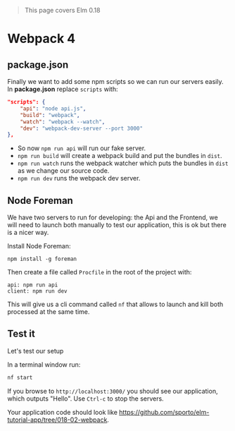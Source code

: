 > This page covers Elm 0.18

# Webpack 4

## package.json

Finally we want to add some npm scripts so we can run our servers easily. In __package.json__ replace `scripts` with:

```json
"scripts": {
    "api": "node api.js",
    "build": "webpack",
    "watch": "webpack --watch",
    "dev": "webpack-dev-server --port 3000"
},
```

- So now `npm run api` will run our fake server.
- `npm run build` will create a webpack build and put the bundles in `dist`.
- `npm run watch` runs the webpack watcher which puts the bundles in `dist` as we change our source code.
- `npm run dev` runs the webpack dev server.

## Node Foreman

We have two servers to run for developing: the Api and the Frontend, we will need to launch both manually to test our application, this is ok but there is a nicer way.

Install Node Foreman:

```
npm install -g foreman
```

Then create a file called `Procfile` in the root of the project with:

```
api: npm run api
client: npm run dev
```

This will give us a cli command called `nf` that allows to launch and kill both processed at the same time.

## Test it

Let's test our setup

In a terminal window run:

```bash
nf start
```

If you browse to `http://localhost:3000/` you should see our application, which outputs "Hello". Use `Ctrl-c` to stop the servers.

Your application code should look like <https://github.com/sporto/elm-tutorial-app/tree/018-02-webpack>.
